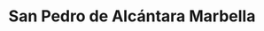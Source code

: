 ---
title: San Pedro de Alcántara Marbella
url: /san-pedro-de-alcantara-marbella/
latitude: 36.48
longitude: -4.995
---